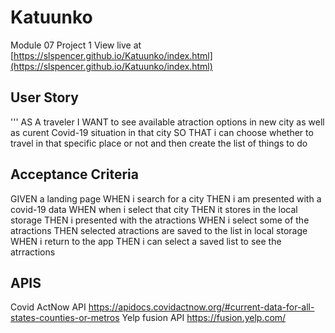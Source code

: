 # Katuunko
Module 07 Project 1
View live at [https://slspencer.github.io/Katuunko/index.html](https://slspencer.github.io/Katuunko/index.html)


## User Story
'''
AS A traveler
I WANT to see available atraction options in new city as well as curent Covid-19 situation in that city 
SO THAT i can choose whether to travel in that specific place or not and then create the list of things to do 

## Acceptance Criteria
GIVEN a landing page
WHEN i search for a city
THEN i am presented with a covid-19 data
WHEN when i select that city 
THEN it stores in the local storage 
THEN i presented with the atractions 
WHEN i select some of the atractions 
THEN selected atractions are saved to the list in local storage
WHEN i return to the app 
THEN i can select a saved list to see the atrractions



## APIS
Covid ActNow API
https://apidocs.covidactnow.org/#current-data-for-all-states-counties-or-metros
Yelp fusion API 
https://fusion.yelp.com/


